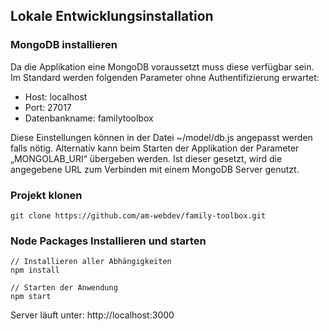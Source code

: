 ## Lokale Entwicklungsinstallation
### MongoDB installieren
Da die Applikation eine MongoDB voraussetzt muss diese verfügbar sein.
Im Standard werden folgenden Parameter ohne Authentifizierung erwartet:
* Host: localhost
* Port: 27017
* Datenbankname: familytoolbox

Diese Einstellungen können in der Datei ~/model/db.js angepasst werden falls nötig. Alternativ kann beim Starten der Applikation der Parameter „MONGOLAB_URI“ übergeben werden. Ist dieser gesetzt, wird die angegebene URL zum Verbinden mit einem MongoDB Server genutzt. 

### Projekt klonen
	git clone https://github.com/am-webdev/family-toolbox.git

### Node Packages Installieren und starten
	// Installieren aller Abhängigkeiten
	npm install

	// Starten der Anwendung
	npm start

Server läuft unter: http://localhost:3000